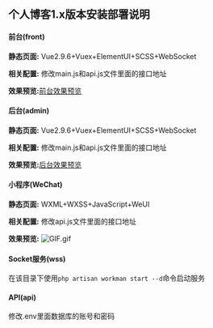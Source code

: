 ## 个人博客1.x版本安装部署说明

#### 前台(front)

**静态页面:** Vue2.9.6+Vuex+ElementUI+SCSS+WebSocket

**相关配置:** 修改main.js和api.js文件里面的接口地址

**效果预览:**[前台效果预览](https://www.lpyhutu.cn/)

#### 后台(admin)

**静态页面:** Vue2.9.6+Vuex+ElementUI+SCSS+WebSocket

**相关配置:** 修改main.js和api.js文件里面的接口地址

**效果预览:**[后台效果预览](https://adm.lpyhutu.cn/)

#### 小程序(WeChat)

**静态页面:** WXML+WXSS+JavaScript+WeUI

**相关配置:** 修改api.js文件里面的接口地址

**效果预览:** ![GIF.gif](https://www.lpyhutu.cn/img/WeChat.0f48788d.jpg)

#### Socket服务(wss)

在该目录下使用`php artisan workman start --d`命令启动服务

#### API(api)

修改.env里面数据库的账号和密码

#### 

